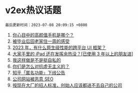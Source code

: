 # v2ex热议话题

`最后更新时间：2023-07-08 20:09:15 +0800`

1. [你心目中的高颜值手机是哪个？](https://www.v2ex.com/t/955034)
1. [被毕业后回老家住一周的感受](https://www.v2ex.com/t/955057)
1. [2023 年，有什么原生级性能的跨平台 UI 框架？](https://www.v2ex.com/t/955040)
1. [大家手里的 iPad 还在发挥余热没？[已使用 3 年以上的朋友进]](https://www.v2ex.com/t/954999)
1. [我这样做是不是挺自私的](https://www.v2ex.com/t/955033)
1. [你们是怎么对抗虚无主义的？](https://www.v2ex.com/t/954992)
1. [知乎「匿名功能」下线公告](https://www.v2ex.com/t/955039)
1. [公司网站被恶意 SEO](https://www.v2ex.com/t/955064)
1. [按现在大厂的招人标准，创始人应该都进不去自己的公司](https://www.v2ex.com/t/955085)

